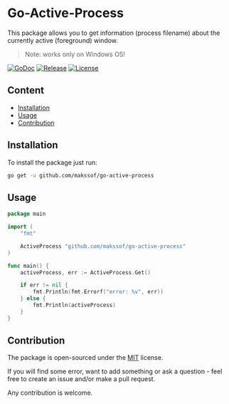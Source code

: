 # Go-Active-Process

This package allows you to get information (process filename) about the currently active (foreground) window.

> Note: works only on Windows OS!

[![GoDoc](https://godoc.org/github.com/makssof/go-active-process?status.svg)](https://godoc.org/github.com/makssof/go-active-process)
[![Release](https://img.shields.io/github/v/release/makssof/go-active-process.svg)](https://github.com/makssof/go-active-process/releases/)
[![License](https://img.shields.io/github/license/makssof/go-active-process.svg)](https://github.com/makssof/go-active-process/blob/master/LICENSE)

## Content

- [Installation](#installation)
- [Usage](#usage)
- [Contribution](#contribution)

## Installation

To install the package just run:

```bash
go get -u github.com/makssof/go-active-process
```

## Usage

```GO
package main

import (
    "fmt"

    ActiveProcess "github.com/makssof/go-active-process"
)

func main() {
    activeProcess, err := ActiveProcess.Get()

    if err != nil {
        fmt.Println(fmt.Errorf("error: %v", err))
    } else {
        fmt.Println(activeProcess)
    }
}
```

## Contribution

The package is open-sourced under the [MIT](LICENSE) license.

If you will find some error, want to add something or ask a question - feel free to create an issue and/or make a pull request.

Any contribution is welcome.